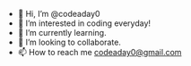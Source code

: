 - 👋 Hi, I’m @codeaday0
- 👀 I’m interested in coding everyday!
- 🌱 I’m currently learning.
- 💞️ I’m looking to collaborate.
- 📫 How to reach me codeaday0@gmail.com

<!---
codeaday0/codeaday0 is a ✨ special ✨ repository because its `README.md` (this file) appears on your GitHub profile.
You can click the Preview link to take a look at your changes.
--->
